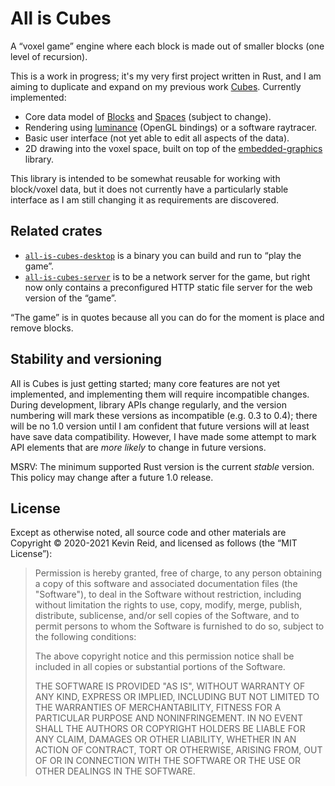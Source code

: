 All is Cubes
============

A “voxel game” engine where each block is made out of smaller blocks (one level of recursion).

This is a work in progress; it's my very first project written in Rust, and I am aiming to duplicate and expand on my previous work [Cubes](https://github.com/kpreid/cubes/). Currently implemented:

* Core data model of [Blocks] and [Spaces] (subject to change).
* Rendering using [luminance] (OpenGL bindings) or a software raytracer.
* Basic user interface (not yet able to edit all aspects of the data).
* 2D drawing into the voxel space, built on top of the [embedded-graphics] library.

[blocks]: https://docs.rs/all-is-cubes/0.1.2/all_is_cubes/block/enum.Block.html
[spaces]: https://docs.rs/all-is-cubes/0.1.2/all_is_cubes/space/struct.Space.html
[luminance]: https://github.com/phaazon/luminance-rs/
[embedded-graphics]: https://crates.io/crates/embedded-graphics

This library is intended to be somewhat reusable for working with block/voxel data, but it does not currently have a particularly stable interface as I am still changing it as requirements are discovered.

Related crates
--------------

*   [`all-is-cubes-desktop`](https://crates.io/crates/all-is-cubes-desktop)
    is a binary you can build and run to “play the game”.
*   [`all-is-cubes-server`](https://crates.io/crates/all-is-cubes-server)
    is to be a network server for the game, but right now only contains a preconfigured HTTP static file server for the web version of the “game”.

“The game” is in quotes because all you can do for the moment is place and remove blocks.

Stability and versioning
------------------------

All is Cubes is just getting started; many core features are not yet implemented, and implementing them will require incompatible changes. During development, library APIs change regularly, and the version numbering will mark these versions as incompatible (e.g. 0.3 to 0.4); there will be no 1.0 version until I am confident that future versions will at least have save data compatibility. However, I have made some attempt to mark API elements that are _more likely_ to change in future versions.

MSRV: The minimum supported Rust version is the current _stable_ version. This policy may change after a future 1.0 release.

License
-------

Except as otherwise noted, all source code and other materials are Copyright © 2020-2021 Kevin Reid, and licensed as follows (the “MIT License”):

> Permission is hereby granted, free of charge, to any person obtaining a copy of this software and associated documentation files (the "Software"), to deal in the Software without restriction, including without limitation the rights to use, copy, modify, merge, publish, distribute, sublicense, and/or sell copies of the Software, and to permit persons to whom the Software is furnished to do so, subject to the following conditions:
> 
> The above copyright notice and this permission notice shall be included in all copies or substantial portions of the Software.
> 
> THE SOFTWARE IS PROVIDED "AS IS", WITHOUT WARRANTY OF ANY KIND, EXPRESS OR IMPLIED, INCLUDING BUT NOT LIMITED TO THE WARRANTIES OF MERCHANTABILITY, FITNESS FOR A PARTICULAR PURPOSE AND NONINFRINGEMENT. IN NO EVENT SHALL THE AUTHORS OR COPYRIGHT HOLDERS BE LIABLE FOR ANY CLAIM, DAMAGES OR OTHER LIABILITY, WHETHER IN AN ACTION OF CONTRACT, TORT OR OTHERWISE, ARISING FROM, OUT OF OR IN CONNECTION WITH THE SOFTWARE OR THE USE OR OTHER DEALINGS IN THE SOFTWARE.

